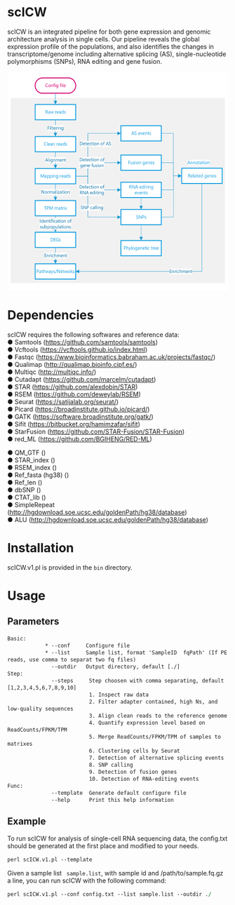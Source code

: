 # scICW
scICW is an integrated pipeline for both gene expression and genomic architecture analysis in single cells. Our pipeline reveals the global expression profile of the populations, and also identifies the changes in transcriptome/genome including alternative splicing (AS), single-nucleotide polymorphisms (SNPs), RNA editing and gene fusion.  

<img src="https://github.com/Cacti-Jiang/scICW/blob/master/image/workflow.png" width = "550" height = "500" alt="workflow" align=center />

# Dependencies
scICW requires the following softwares and reference data:  
● Samtools (https://github.com/samtools/samtools)  
● Vcftools (https://vcftools.github.io/index.html)  
● Fastqc (https://www.bioinformatics.babraham.ac.uk/projects/fastqc/)  
● Qualimap (http://qualimap.bioinfo.cipf.es/)  
● Multiqc (http://multiqc.info/)  
● Cutadapt (https://github.com/marcelm/cutadapt)  
● STAR (https://github.com/alexdobin/STAR)  
● RSEM (https://github.com/deweylab/RSEM)  
● Seurat (https://satijalab.org/seurat/)  
● Picard (https://broadinstitute.github.io/picard/)  
● GATK (https://software.broadinstitute.org/gatk/)  
● Sifit (https://bitbucket.org/hamimzafar/sifit)  
● StarFusion (https://github.com/STAR-Fusion/STAR-Fusion)  
● red_ML (https://github.com/BGIHENG/RED-ML)  

● QM_GTF ()  
● STAR_index ()  
● RSEM_index ()  
● Ref_fasta (hg38) ()  
● Ref_len ()  
● dbSNP ()   
● CTAT_lib ()  
● SimpleRepeat (http://hgdownload.soe.ucsc.edu/goldenPath/hg38/database)   
● ALU (http://hgdownload.soe.ucsc.edu/goldenPath/hg38/database)  
# Installation
scICW.v1.pl is provided in the ```bin``` directory.  
# Usage
## Parameters
```
Basic:
            * --conf     Configure file
            * --list     Sample list, format 'SampleID  fqPath' (If PE reads, use comma to separat two fq files)
              --outdir   Output directory, default [./]
Step:
              --steps     Step choosen with comma separating, default [1,2,3,4,5,6,7,8,9,10]
                          1. Inspect raw data
                          2. Filter adapter contained, high Ns, and low-quality sequences
                          3. Align clean reads to the reference genome
                          4. Quantify expression level based on ReadCounts/FPKM/TPM
                          5. Merge ReadCounts/FPKM/TPM of samples to matrixes
                          6. Clustering cells by Seurat
                          7. Detection of alternative splicing events
                          8. SNP calling
                          9. Detection of fusion genes
                          10. Detection of RNA-editing events
Func:
              --template  Generate default configure file
              --help      Print this help information
```
## Example
To run scICW for analysis of single-cell RNA sequencing data, the config.txt should be generated at the first place and modified to your needs.
```perl
perl scICW.v1.pl --template
```
Given a sample list ``` sample.list```, with sample id and /path/to/sample.fq.gz a line, you can run scICW with the following command:
```perl
perl scICW.v1.pl --conf config.txt --list sample.list --outdir ./
```

